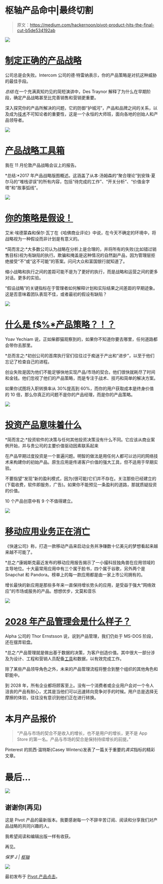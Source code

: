 # 枢轴产品命中|最终切割

> 原文：<https://medium.com/hackernoon/pivot-product-hits-the-final-cut-b5de534192ab>

![](img/a0ee1d04c60e0ff2b053ea90e01d5b20.png)

# [制定正确的产品战略](https://cur.at/FDBNJJl?m=web)

公司总是会失败。Intercom 公司的德·特雷纳表示，你的产品策略是对抗这种威胁的最佳手段。

*总结*:在一个充满真知灼见的简短演讲中，Des Traynor 解释了为什么在早期阶段，确定产品战略甚至比完善销售和营销更重要。

深入探究你的产品所解决的问题，它的防御“护城河”，产品和品牌之间的关系，以及成为[技术](https://hackernoon.com/tagged/technology)不可知论者的重要性，这是一个永恒的大师班，面向各地的创始人和产品领导者。

![](img/bdf505d190a3345120da9608d648fec1.png)

# [产品战略工具箱](https://cur.at/Qi5v7tm?m=web)

我在 11 月伦敦产品战略会议上的报告。

*总结:*2017 年产品战略版图概述。这涵盖了从本·汤姆森的“聚合理论”到安珠·夏尔马的“堆栈谬误”的所有内容，包括“待完成的工作”、“开关分析”、“价值金字塔”和“故事弧线”。

![](img/52a213414794d90bb86630dcf10c4182.png)

# [你的策略是假设！](https://cur.at/25IQP7Q?m=web)

艾米·埃德蒙森和保尔·瓦丁在《哈佛商业评论》中说，在今天不确定的环境中，将战略视为一种假设而非计划是有意义的。

*简而言之:*大多数公司认为战略在分析上是合理的，并将所有的失败(比如错过销售目标)视为有缺陷的执行。欺骗和掩盖是这种情况的自然副产品，因为管理层拒绝接受“不”或“这不可能”的答案。问问大众和富国银行就知道了。

缩小战略和执行之间的差距可能不是为了更好的执行，而是战略和运营之间的更多对话。更多的实验。

“假设战略”的关键指标在于管理者如何解释计划和实际结果之间差距的早期迹象。这是否意味着团队表现不佳，或者最初的假设有缺陷？

![](img/2d27a9247d37f2b175e11754630dc623.png)

# [什么是 f$%*产品策略？！？](https://cur.at/UFDb0ZT?m=web)

Yoav Yechiam 说，正如柴郡猫观察到的，如果你不知道你要去哪里，任何道路都会带你去那里。

*总而言之:*初创公司的首席执行官们往往过于痴迷于产出和“进步”，以至于他们忘记了检查自己的进程。

创业失败是因为他们不能足够快地实现产品/市场的契合。他们很快就耗尽了时间和金钱。他们忽视了他们的产品策略，而是专注于战术、技巧和简单的解决方案。

如果你试图将入职转换率从 30%提高到 60%，而你的用户获取成本是终身价值的 10 倍，那么你真正的问题不是你的产品经理，而是你的产品策略。

![](img/c3c837011fd7b81e05279215b19541ca.png)

# [投资产品意味着什么](https://cur.at/HO6zcUV?m=web)

*简而言之:*投资软件的决策与任何其他投资决策没有什么不同。它应该从商业案例开始，并与贵公司的主要价值驱动因素联系起来

在产品早期过度投资是一个普遍问题。明智的做法是用任何人都可以访问的网络技术来构建你的初始产品。原生应用是传递客户价值的强大工具，但不适用于早期实验。

不要指望“发现”新的盈利模式，因为(很可能)它们并不存在。关注那些已经建立的(下载收费，软件即服务，广告)。如果你不能预见一条盈利的道路，那就质疑投资的价值。

10 个产品创意中有 9 个不值得建立。

![](img/17417a956c51af7fae80762a5fa2dc66.png)

# [移动应用业务正在消亡](https://cur.at/Tf5Kff5?m=web)

《快速公司》称，打造一款移动产品来启动业务并净赚数十亿美元的梦想看起来越来越不可能了。

*总之:*康姆斯克最近发布的移动应用报告揭示了一小撮科技独角兽在应用领域的主导地位。十大最常用应用中有三个属于脸书，四个属于谷歌，另外两个是 Snapchat 和 Pandora。榜单上的每一款应用都是由一家上市公司拥有的。

增长最快的新应用是那些多年来一直保持增长势头的应用，是受益于强大“网络效应”的市场或服务的产品。想想优步，文莫和音乐

![](img/53cb59dffa87a6628793d8c29c28876f.png)

# [2028 年产品管理会是什么样子？](https://cur.at/tXxgQX4?m=web)

Alpha 公司的 Thor Ernstsson 说，说到产品管理，我们仍处于 MS-DOS 阶段，还在摆弄软盘。

*总之:*产品管理就是做出基于数据的决策，为客户创造价值。其中很大一部分涉及为设计、工程和营销人员配备[工具](https://hackernoon.com/tagged/tools)和数据，以有效完成工作。

除了某些产品领导角色之外，未来的产品管理流程将整合到整个组织的其他角色和职能中。

到 2028 年，所有企业都将顾客至上。没有一个消费者或企业用户会对一个令人沮丧的产品有耐心，尤其是当他们可以迅速转向竞争对手的时候。用户总是选择无摩擦的体验，往往没有意识到他们正在进行转换。

# 本月产品报价

> “产品与市场的契合不是收入的增长，也不是用户的增长，更不是 App Store 的第一名。产品与市场的契合是保持持续增长的前提。”

Pinterest 的凯西·温特斯(Casey Winters)发表了一篇关于重要的*真实*指标的精彩文章。

# 最后…

![](img/373c26f6adb635388657cc5b2ada5541.png)

## 谢谢你(再见)

这是 Pivot 产品的最新版本。我要感谢每一个不辞辛苦订阅、阅读和分享我们对产品战略的共同兴趣的人。

我希望阅读和编辑出版一样有收获。

再见。

*保罗 J |* [*枢轴*](https://cur.at/1fDN8Mw?m=web)

![](img/eb4aba24d3dc9a85853732a034a5efdd.png)

最初发布于 [Pivot 产品点击](https://pivotservices.curated.co/)。